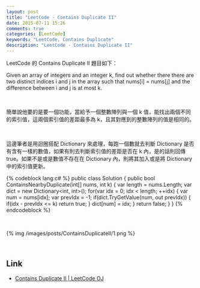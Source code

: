 ```yaml
---
layout: post
title: "LeetCode - Contains Duplicate II"
date: 2015-07-11 15:26
comments: true
categories: [LeetCode]
keywords: "LeetCode, Contains Duplicate"
description: "LeetCode - Contains Duplicate II"
---
```


LeetCode 的 Contains Duplicate II 題目如下：  

<!-- More -->

Given an array of integers and an integer k, find out whether there there are two distinct indices i and j in the array such that nums[i] = nums[j] and the difference between i and j is at most k.  

<br/>

簡單說他要的是要一個功能，當給予一個整數陣列與一個 k 值，能找出兩個不同的索引值，這兩個索引值的差距最多為 k，且其對應到的整數陣列的值是相同的。  

<br/>


這邊筆者是用迴圈搭配 Dictionary 來處理，每跑一個數就去判斷 Dictionary 是否有含有一樣的數值，如果有則去判斷索引值的差距是否在 k 內，是的話則回傳 true。如果不是或是數值不存在在 Dictionary 內，則將其加入或是將 Dictionary 中的索引值更新。    

{% codeblock lang:c# %}
public class Solution {
    public bool ContainsNearbyDuplicate(int[] nums, int k) {
        var length = nums.Length;
        var dict = new Dictionary<int, int>();
        for(var idx = 0; idx < length; ++idx)
        {
            var num = nums[idx];
            var prevIdx = -1;
            if(dict.TryGetValue(num, out prevIdx))
            {
                if(idx - prevIdx <= k)
                    return true;
            }
            dict[num] = idx;
        }
        return false;
    }
}
{% endcodeblock %}

<br/>

{% img /images/posts/ContainsDuplicateII/1.png %}

<br/>

Link
----
* [Contains Duplicate II | LeetCode OJ](https://leetcode.com/problems/contains-duplicate-ii/)
